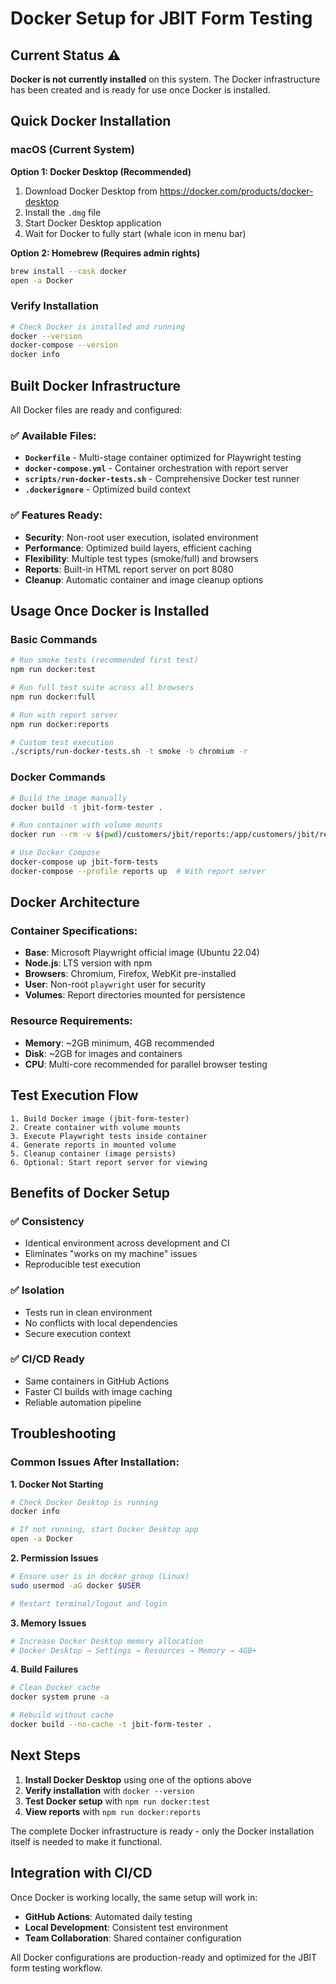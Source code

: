 # Docker Setup for JBIT Form Testing

## Current Status ⚠️

**Docker is not currently installed** on this system. The Docker infrastructure has been created and is ready for use once Docker is installed.

## Quick Docker Installation

### macOS (Current System)

**Option 1: Docker Desktop (Recommended)**
1. Download Docker Desktop from https://docker.com/products/docker-desktop
2. Install the `.dmg` file
3. Start Docker Desktop application
4. Wait for Docker to fully start (whale icon in menu bar)

**Option 2: Homebrew (Requires admin rights)**
```bash
brew install --cask docker
open -a Docker
```

### Verify Installation
```bash
# Check Docker is installed and running
docker --version
docker-compose --version
docker info
```

## Built Docker Infrastructure

All Docker files are ready and configured:

### ✅ Available Files:
- **`Dockerfile`** - Multi-stage container optimized for Playwright testing
- **`docker-compose.yml`** - Container orchestration with report server
- **`scripts/run-docker-tests.sh`** - Comprehensive Docker test runner
- **`.dockerignore`** - Optimized build context

### ✅ Features Ready:
- **Security**: Non-root user execution, isolated environment
- **Performance**: Optimized build layers, efficient caching
- **Flexibility**: Multiple test types (smoke/full) and browsers
- **Reports**: Built-in HTML report server on port 8080
- **Cleanup**: Automatic container and image cleanup options

## Usage Once Docker is Installed

### Basic Commands
```bash
# Run smoke tests (recommended first test)
npm run docker:test

# Run full test suite across all browsers
npm run docker:full

# Run with report server
npm run docker:reports

# Custom test execution
./scripts/run-docker-tests.sh -t smoke -b chromium -r
```

### Docker Commands
```bash
# Build the image manually
docker build -t jbit-form-tester .

# Run container with volume mounts
docker run --rm -v $(pwd)/customers/jbit/reports:/app/customers/jbit/reports jbit-form-tester

# Use Docker Compose
docker-compose up jbit-form-tests
docker-compose --profile reports up  # With report server
```

## Docker Architecture

### Container Specifications:
- **Base**: Microsoft Playwright official image (Ubuntu 22.04)
- **Node.js**: LTS version with npm
- **Browsers**: Chromium, Firefox, WebKit pre-installed
- **User**: Non-root `playwright` user for security
- **Volumes**: Report directories mounted for persistence

### Resource Requirements:
- **Memory**: ~2GB minimum, 4GB recommended
- **Disk**: ~2GB for images and containers
- **CPU**: Multi-core recommended for parallel browser testing

## Test Execution Flow

```
1. Build Docker image (jbit-form-tester)
2. Create container with volume mounts
3. Execute Playwright tests inside container
4. Generate reports in mounted volume
5. Cleanup container (image persists)
6. Optional: Start report server for viewing
```

## Benefits of Docker Setup

### ✅ **Consistency**
- Identical environment across development and CI
- Eliminates "works on my machine" issues
- Reproducible test execution

### ✅ **Isolation**
- Tests run in clean environment
- No conflicts with local dependencies
- Secure execution context

### ✅ **CI/CD Ready**
- Same containers in GitHub Actions
- Faster CI builds with image caching
- Reliable automation pipeline

## Troubleshooting

### Common Issues After Installation:

**1. Docker Not Starting**
```bash
# Check Docker Desktop is running
docker info

# If not running, start Docker Desktop app
open -a Docker
```

**2. Permission Issues**
```bash
# Ensure user is in docker group (Linux)
sudo usermod -aG docker $USER

# Restart terminal/logout and login
```

**3. Memory Issues**
```bash
# Increase Docker Desktop memory allocation
# Docker Desktop → Settings → Resources → Memory → 4GB+
```

**4. Build Failures**
```bash
# Clean Docker cache
docker system prune -a

# Rebuild without cache
docker build --no-cache -t jbit-form-tester .
```

## Next Steps

1. **Install Docker Desktop** using one of the options above
2. **Verify installation** with `docker --version`
3. **Test Docker setup** with `npm run docker:test`
4. **View reports** with `npm run docker:reports`

The complete Docker infrastructure is ready - only the Docker installation itself is needed to make it functional.

## Integration with CI/CD

Once Docker is working locally, the same setup will work in:
- **GitHub Actions**: Automated daily testing
- **Local Development**: Consistent test environment
- **Team Collaboration**: Shared container configuration

All Docker configurations are production-ready and optimized for the JBIT form testing workflow.
